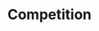 ---
layout: competition
id: competition
permalink: /competition/
nav: true
nav-order: 3

banner:
  image: bg.jpg

title: Compet&shy;ition
long-title: Win a delicious escape to Belgium
intro: Win a grand two-night getaway to Brussels, staying in the well-appointed, five-star Steigenberger Wiltcher's. Located in the heart of the city, wake up for breakfast before strolling the magnificent boulevards of this stylish destination, unpicking the medieval old town, the boutiques and cultural curiosities that hide within. On your return, enjoy a sumptuous evening in the hotel’s esteemed restaurant, indulging in exceptional cooking. If that wasn’t sweet enough, you’ll also be treated to a hamper bursting with a choice selection of Godiva’s gorgeous chocolates. Enter now for a truly delicious getaway.

enter-cta: Enter Now

competition-form:
  id: comp
  post-url: https://getform.io/f/45369df2-96d3-40d0-8ba1-2b871d001844
  expiry-date: 2020-04-16
  fields:
    - id: name
      type: text
      label: Name
      required: true
    - id: email
      type: email
      label: Email
      required: true
    - id: qualify
      type: radio
      label: Are you a UK resident and over the age of 18?
      required: true
      options:
        - id: qualify-true
          label: 'Yes'
          value: 'yes'
        - id: qualify-false
          label: 'No'
          value: 'no'
          invalid: true
    - id: opt-in
      type: radio
      label: Would you like to receive emails from Godiva?
      required: true
      options:
        - id: opt-in-true
          label: 'Yes'
          value: 'yes'
        - id: opt-in-false
          label: 'No'
          value: 'no'
  submit: Submit Entry
  terms: >
    By submitting your entry, you agree to the <a href="#" class="js-open-modal link--underlined" data-open-modal="competition-terms">terms and conditions</a> of this competition
---
